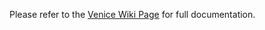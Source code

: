 Please refer to the [Venice Wiki Page](https://github.com/venicegeo/venice/wiki/Pz-Gateway) for full documentation.


